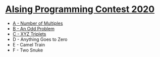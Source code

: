 # [AIsing Programming Contest 2020](https://atcoder.jp/contests/aising2020)

- [A - Number of Multiples](https://github.com/wingkwong/atcoder/blob/master/contests/aising2020/A.cpp)
- [B - An Odd Problem](https://github.com/wingkwong/atcoder/blob/master/contests/aising2020/B.cpp)
- [C - XYZ Triplets](https://github.com/wingkwong/atcoder/blob/master/contests/aising2020/C.cpp)
- D - Anything Goes to Zero
- E - Camel Train
- F - Two Snuke